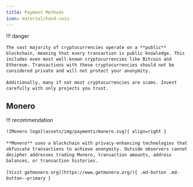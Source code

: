 ```yaml
---
title: Payment Methods
icon: material/hand-coin
---
```

!!! danger

    The vast majority of cryptocurrencies operate on a **public** blockchain, meaning that every transaction is public knowledge. This includes even most well-known cryptocurrencies like Bitcoin and Ethereum. Transactions with these cryptocurrencies should not be considered private and will not protect your anonymity.

    Additionally, many if not most cryptocurrencies are scams. Invest carefully with only projects you trust.

## Monero

!!! recommendation

    ![Monero logo](assets/img/payments/monero.svg){ align=right }

    **Monero** uses a blockchain with privacy-enhancing technologies that obfuscate transactions to achieve anonymity. Outside observers cannot decipher addresses trading Monero, transaction amounts, address balances, or transaction histories. 

    [Visit getmonero.org](https://www.getmonero.org/){ .md-button .md-button--primary }
